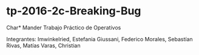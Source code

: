 # tp-2016-2c-Breaking-Bug

Char* Mander
Trabajo Práctico de Operativos

Integrantes: 
Imwinkelried, Estefania
Giussani, Federico
Morales, Sebastían
Rivas, Matías
Varas, Christian

